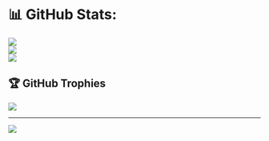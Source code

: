# 📊 GitHub Stats:
![](https://github-readme-stats.vercel.app/api?username=ChungSAEer&theme=default_repocard&hide_border=false&include_all_commits=true&count_private=true)<br/>
![](https://nirzak-streak-stats.vercel.app/?user=ChungSAEer&theme=default_repocard&hide_border=false)<br/>
![](https://github-readme-stats.vercel.app/api/top-langs/?username=ChungSAEer&theme=default_repocard&hide_border=false&include_all_commits=true&count_private=true&layout=compact)

## 🏆 GitHub Trophies
![](https://github-profile-trophy.vercel.app/?username=ChungSAEer&theme=radical&no-frame=false&no-bg=true&margin-w=4)

---
[![](https://visitcount.itsvg.in/api?id=ChungSAEer&icon=0&color=0)](https://visitcount.itsvg.in)

<!-- Proudly created with GPRM ( https://gprm.itsvg.in ) -->
